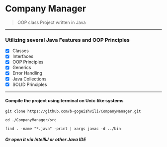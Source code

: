 # Company Manager
> OOP class Project written in Java
---

### Utilizing several Java Features and OOP Principles
- [x] Classes
- [x] Interfaces
- [x] OOP Principles
- [x] Generics
- [x] Error Handling
- [x] Java Collections
- [x] SOLID Principles
---
#### Compile the project using terminal on Unix-like systems
```
git clone https://github.com/b-gogeishvili/CompanyManager.git

cd ./CompanyManager/src

find . -name "*.java" -print | xargs javac -d ../bin
``` 
##### Or open it via IntelliJ or other Java IDE
